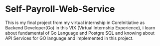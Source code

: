 # Self-Payroll-Web-Service
This is my final project from my virtual internship in CoreInitiative as Backend Developer(Go)
in this VIX (Virtual Internship Experience), i learn about fundamental of Go Language and Postgre SQL
and knowing about API Services for GO language and implemented in this project.
